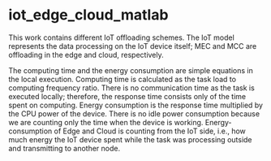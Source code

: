 # iot_edge_cloud_matlab
This work contains different IoT offloading schemes. The IoT model represents the data processing on the IoT device itself; MEC and MCC are offloading in the edge and cloud, respectively.

The computing time and the energy consumption are simple equations in the local execution. 
Computing time is calculated as the task load to computing frequency ratio. 
There is no communication time as the task is executed locally; therefore, the response time consists only of the time spent on computing. 
Energy consumption is the response time multiplied by the CPU power of the device. 
There is no idle power consumption because we are counting only the time when the device is working.
Energy-consumption of Edge and Cloud is counting from the IoT side, i.e., how much energy the IoT device spent while the task was processing outside and transmitting to another node.
